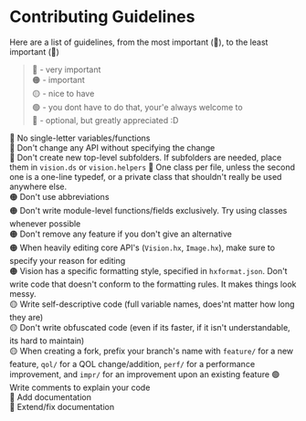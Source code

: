 # Contributing Guidelines

Here are a list of guidelines, from the most important (🔴), to the least important (🔵)

>   🔴 - very important  
>   🟠 - important  
>   🟡 - nice to have  
>   🟢 - you dont have to do that, your'e always welcome to  
>   🔵 - optional, but greatly appreciated :D  


🔴 No single-letter variables/functions  
🔴 Don't change any API without specifying the change  
🔴 Don't create new top-level subfolders. If subfolders are needed, place them in `vision.ds` or `vision.helpers` 
🔴 One class per file, unless the second one is a one-line typedef, or a private class that shouldn't really be used anywhere else.  
🟠 Don't use abbreviations  
🟠 Don't write module-level functions/fields exclusively. Try using classes whenever possible  
🟠 Don't remove any feature if you don't give an alternative  
🟠 When heavily editing core API's (`Vision.hx`, `Image.hx`), make sure to specify your reason for editing  
🟠 Vision has a specific formatting style, specified in `hxformat.json`. Don't write code that doesn't conform to the formatting rules. It makes things look messy.    
🟡 Write self-descriptive code (full variable names, does'nt matter how long they are)  
🟡 Don't write obfuscated code (even if its faster, if it isn't understandable, its hard to maintain)  
🟡 When creating a fork, prefix your branch's name with `feature/` for a new feature, `qol/` for a QOL change/addition, `perf/` for a performance improvement, and `impr/` for an improvement upon an existing feature 
🟢 Write comments to explain your code  
🔵 Add documentation  
🔵 Extend/fix documentation
